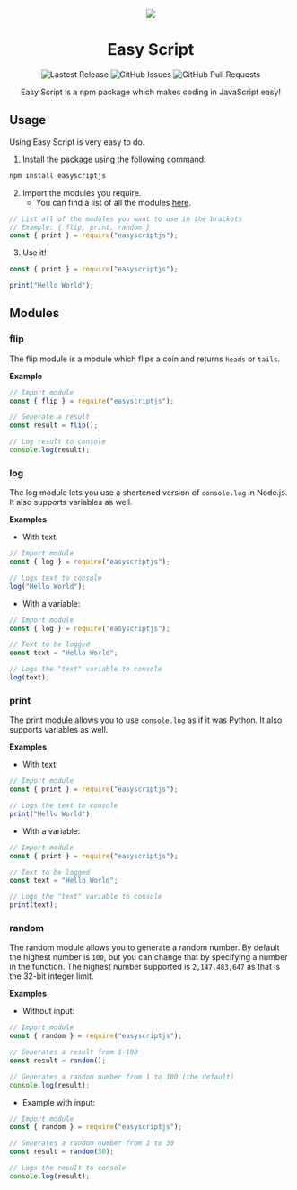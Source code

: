 <p align="center">
  <img src="https://easyscriptjs.github.io/images/cover.png">
</p>

<h1 align="center">Easy Script</h1>

<p align="center">
  <img alt="Lastest Release" src="https://img.shields.io/github/v/release/easyscriptjs/easyscript?style=for-the-badge">
  <img alt="GitHub Issues" src="https://img.shields.io/github/issues-raw/easyscriptjs/easyscript?label=Issues&style=for-the-badge">
  <img alt="GitHub Pull Requests" src="https://img.shields.io/github/issues-pr-raw/easyscriptjs/easyscript?label=Pull%20Requests&style=for-the-badge">
</p>

<p align="center">Easy Script is a npm package which makes coding in JavaScript easy!</p>

## Usage
Using Easy Script is very easy to do.

1. Install the package using the following command:

```bash
npm install easyscriptjs
```

2. Import the modules you require.
    - You can find a list of all the modules [here](#modules).

```js
// List all of the modules you want to use in the brackets
// Example: { flip, print, random }
const { print } = require("easyscriptjs");
```

3. Use it!

```js
const { print } = require("easyscriptjs");

print("Hello World");
```

## Modules

### flip
The flip module is a module which flips a coin and returns `heads` or `tails`.

**Example**

```js
// Import module
const { flip } = require("easyscriptjs");

// Generate a result
const result = flip();

// Log result to console
console.log(result);
```

### log
The log module lets you use a shortened version of `console.log` in Node.js. It also supports variables as well.

**Examples**

- With text:
```js
// Import module
const { log } = require("easyscriptjs");

// Logs text to console
log("Hello World");
```

- With a variable:
```js
// Import module
const { log } = require("easyscriptjs");

// Text to be logged
const text = "Hello World";

// Logs the "text" variable to console
log(text);
```

### print
The print module allows you to use `console.log` as if it was Python. It also supports variables as well.

**Examples**

- With text:
```js
// Import module
const { print } = require("easyscriptjs");

// Logs the text to console
print("Hello World");
```

- With a variable:
```js
// Import module
const { print } = require("easyscriptjs");

// Text to be logged
const text = "Hello World";

// Logs the "text" variable to console
print(text);
```

### random
The random module allows you to generate a random number. By default the highest number is `100`, but you can change that by specifying a number in the function. The highest number supported is `2,147,483,647` as that is the 32-bit integer limit.

**Examples**

- Without input:
```js
// Import module
const { random } = require("easyscriptjs");

// Generates a result from 1-100
const result = random();

// Generates a random number from 1 to 100 (the default)
console.log(result);
```

- Example with input:
```js
// Import module
const { random } = require("easyscriptjs");

// Generates a random number from 1 to 30
const result = random(30);

// Logs the result to console
console.log(result);
```
